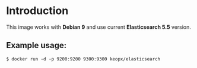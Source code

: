# Introduction #

This image works with **Debian 9** and use current **Elasticsearch 5.5** version.

## Example usage: ##

`$ docker run -d -p 9200:9200 9300:9300 keopx/elasticsearch`
